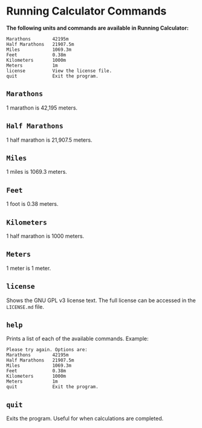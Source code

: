 # Running Calculator Commands

**The following units and commands are available in Running Calculator:**

```text
Marathons        42195m
Half Marathons   21907.5m
Miles            1069.3m
Feet             0.38m
Kilometers       1000m
Meters           1m
license          View the license file. 
quit             Exit the program.
```

## `Marathons`

1 marathon is 42,195 meters.

## `Half Marathons`

1 half marathon is 21,907.5 meters.

## `Miles`

1 miles is 1069.3 meters.

## `Feet`

1 foot is 0.38 meters.

## `Kilometers`

1 half marathon is 1000 meters.

## `Meters`

1 meter is 1 meter.

## `license`

Shows the GNU GPL v3 license text. The full license can be accessed in the `LICENSE.md` file.

## `help`

Prints a list of each of the available commands. Example:

```text
Please try again. Options are:
Marathons        42195m
Half Marathons   21907.5m
Miles            1069.3m
Feet             0.38m
Kilometers       1000m
Meters           1m
quit             Exit the program.
```

## `quit`

Exits the program. Useful for when calculations are completed.
